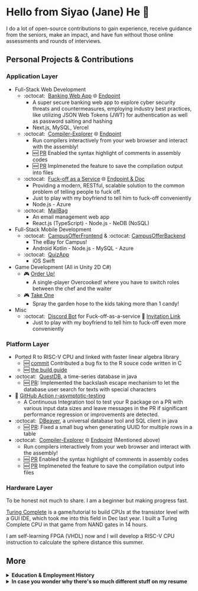 # Hello from Siyao (Jane) He :wave:
I do a lot of open-source contributions to gain experience, receive guidance from the seniors, make an impact, and have fun without those online assessments and rounds of interviews.
## Personal Projects & Contributions
### Application Layer
* Full-Stack Web Development
  * :octocat:&nbsp; [Banking Web App](https://github.com/shuguang-lv/bank) :globe_with_meridians: [Endpoint](https://bank-liart-five.vercel.app/)
    * A super secure banking web app to explore cyber security threats and countermeasures, employing industry best practices, like utilizing JSON Web Tokens (JWT) for authentication as well as password salting and hashing
    * Next.js, MySQL, Vercel
  * :octocat:&nbsp; [Compiler-Explorer](https://github.com/compiler-explorer/compiler-explorer) :globe_with_meridians: [Endpoint](https://godbolt.org/) 
    * Run compilers interactively from your web browser and interact with the assembly!
    * :new: [PR](https://github.com/compiler-explorer/compiler-explorer/pull/5046#issuecomment-1548906259) Enabled the syntax highlight of comments in assembly codes
    * :new: [PR](https://github.com/compiler-explorer/compiler-explorer/pull/5041#issuecomment-1548905812) Implmeneted the feature to save the compilation output into files
  * :octocat:&nbsp; [Fuck-off as a Service](https://github.com/SiyaoIsHiding/foaas) :globe_with_meridians: [Endpoint & Doc](https://foaas-hoaxd.ondigitalocean.app/)
    * Providing a modern, RESTful, scalable solution to the common problem of telling people to fuck off.
    * Just to play with my boyfriend to tell him to fuck-off conveniently
    * Node.js - Azure
  * :octocat:&nbsp; [MailBag](https://github.com/SiyaoIsHiding/mailbag)
    * An email management web app
    * React.js (TypeScript) - Node.js - NeDB (NoSQL)
* Full-Stack Mobile Development
  * :octocat:&nbsp; [CampusOfferFrontend](https://github.com/SiyaoIsHiding/CampusOfferFrontend) & :octocat:&nbsp;[CampusOfferBackend](https://github.com/SiyaoIsHiding/CampusOfferBackend)
    * The eBay for Campus!
    * Android Kotlin - Node.js - MySQL - Azure
  * :octocat:&nbsp; [QuizApp](https://github.com/SiyaoIsHiding/QuizApp)
    * iOS Swift
* Game Development (All in Unity 2D C#)
  * :video_game: [Order Up!](https://madjuse.itch.io/order-up)
    * A single-player Overcooked! where you have to switch roles between the chef and the waiter
  * :video_game: [Take One](https://ginvr.itch.io/take-one)
    * Spray the garden hose to the kids taking more than 1 candy!
* Misc
  * :octocat:&nbsp; [Discord Bot](https://github.com/SiyaoIsHiding/foaas-discord-bot) for Fuck-off-as-a-service 🤖 [Invitation Link](https://github.com/SiyaoIsHiding/foaas-discord-bot) 
    * Just to play with my boyfriend to tell him to fuck-off even more conveniently

### Platform Layer
* Ported R to RISC-V CPU and linked with faster linear algebra library
  * :new: [commit](https://github.com/wch/r-source/commit/bf4049593ff6a022ce0e196086928ed77f9951a4) Contributed a bug fix to the R souce code written in C
  * :new: [the build guide](https://gist.github.com/SiyaoIsHiding)
* :octocat:&nbsp; [QuestDB](https://github.com/questdb/questdb), a time-series database in java
  * :new: [PR](https://github.com/questdb/questdb/pull/3006): Implemented the backslash escape mechanism to let the database user search for texts with special characters
* :wrench: [GitHub Action r-asymptotic-testing](https://github.com/marketplace/actions/r-asymptotic-testing)
  * A Continuous Integration tool to test your R package on a PR with various input data sizes and leave messages in the PR if significant performance regression or improvements are detected.
* :octocat:&nbsp; [DBeaver](https://github.com/dbeaver/dbeaver), a universal database tool and SQL client in java
  * :new: [PR](https://github.com/dbeaver/dbeaver/pull/19743): Fixed a small bug when generating UUID for multiple rows in a table
* :octocat:&nbsp; [Compiler-Explorer](https://github.com/compiler-explorer/compiler-explorer) :globe_with_meridians: [Endpoint](https://godbolt.org/) (Mentioned above) 
  * Run compilers interactively from your web browser and interact with the assembly!
  * :new: [PR](https://github.com/compiler-explorer/compiler-explorer/pull/5046#issuecomment-1548906259) Enabled the syntax highlight of comments in assembly codes
  * :new: [PR](https://github.com/compiler-explorer/compiler-explorer/pull/5041#issuecomment-1548905812) Implmeneted the feature to save the compilation output into files
### Hardware Layer
To be honest not much to share. I am a beginner but making progress fast.

[Turing Complete](https://store.steampowered.com/app/1444480/Turing_Complete/) is a game/tutorial to build CPUs at the transistor level with a GUI IDE, which took me into this field in Dec last year. I built a Turing Complete CPU in that game from NAND gates in 14 hours.

I am self-learning FPGA (VHDL) now and I will develop a RISC-V CPU instruction to calculate the sphere distance this summer.

## More

<details>
<summary><strong>Education &amp; Employment History</strong></summary>
<br>
<p><strong>University of California, Irvine</strong>, 09/2022-12/2023<br>
Master of Software Engineering <br>
A+ in all courses<br></p>
<p><strong>Hong Kong Polytechnic University</strong>, 09/2018-06/2022<br>
Major in Accounting and Finance, Minor in Computing<br>
Dean's List for 4 years<br></p>
<p><strong>University of Cambridge</strong>, 07/2019<br>
Macroeconomics and Philosophy<br>
<br>
<p><strong>SAP</strong>, 06/2021-12/2021<br>
Intern as Support Engineer<br>
Developed a Node.js program to synchronize two kinds of databases<br>
Restructured the financial analysis scripts from O(n^2) to O(n)<br></p>
<p><strong>KPMG</strong>, 01/2021-04/2021<br>
Intern as Auditor<br></p>
</details>

<details>
<summary><strong>In case you wonder why there's so much different stuff on my resume</strong></summary>
<br>
<p>First, I am a career changer, so I started in the application layer and I made my way down.</p>
<p>Second, I find different kinds of pleasure in different fields of programming.</p>

<ol>
<li><strong>The pleasure of solving puzzles</strong>: Leetcoding, coding games.</li>
<li><strong>The pleasure of building, e.g. playing LEGO</strong>: application development, development of large-scale stuff.</li>
<li><strong>The pleasure of talking with the agency of truth that seldom lies unless it's too hot</strong>: hardware development, coding in assembly.</li>
<li><strong>The pleasure of retrospecting how the world runs and then modeling it</strong>: OOP</li>
<li><strong>The pleasure of hitting Enter</strong>: type-strict languages</li>
</ol>
</details>



